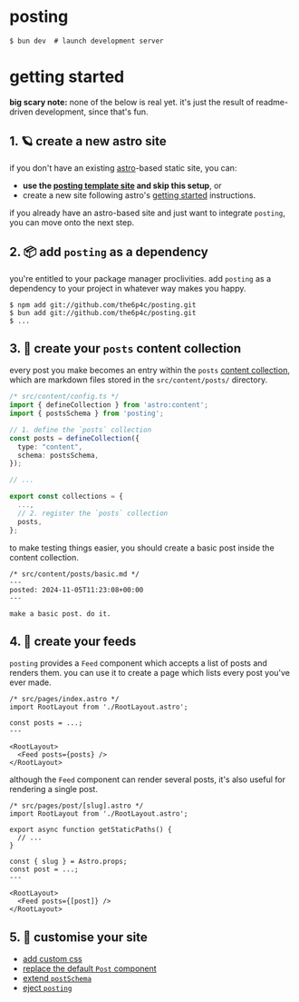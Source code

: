 # posting
```shell
$ bun dev  # launch development server
```

# getting started
**big scary note:** none of the below is real yet. it's just the result of readme-driven development, since that's fun.

## 1. 🪐 create a new astro site

  if you don't have an existing [astro](https://astro.build)-based static site, you can:
  
  - **use the [posting template site]() and skip this setup**, or
  - create a new site following astro's [getting started](https://docs.astro.build/getting-started/) instructions.

  if you already have an astro-based site and just want to integrate `posting`, you can move onto the next step.

## 2. 📦 add `posting` as a dependency

  you're entitled to your package manager proclivities. add `posting` as a dependency to your project in whatever way makes you happy.

  ```shell
  $ npm add git://github.com/the6p4c/posting.git
  $ bun add git://github.com/the6p4c/posting.git
  $ ...
  ```

## 3. 📜 create your `posts` content collection

  every post you make becomes an entry within the `posts` [content collection](https://docs.astro.build/guides/content-collections/), which are markdown files stored in the `src/content/posts/` directory.

  ```typescript
  /* src/content/config.ts */
  import { defineCollection } from 'astro:content';
  import { postsSchema } from 'posting';

  // 1. define the `posts` collection
  const posts = defineCollection({
    type: "content",
    schema: postsSchema,
  });

  // ...

  export const collections = {
    ...,
    // 2. register the `posts` collection
    posts,
  };
  ```

  to make testing things easier, you should create a basic post inside the content collection.

  ```
  /* src/content/posts/basic.md */
  ---
  posted: 2024-11-05T11:23:08+00:00
  ---

  make a basic post. do it.
  ```

## 4. 📕 create your feeds

  `posting` provides a `Feed` component which accepts a list of posts and renders them. you can use it to create a page which lists every post you've ever made.

  ```astro
  /* src/pages/index.astro */
  import RootLayout from './RootLayout.astro';

  const posts = ...;
  ---

  <RootLayout>
    <Feed posts={posts} />
  </RootLayout>
  ```

  although the `Feed` component can render several posts, it's also useful for rendering a single post.

  ```astro
  /* src/pages/post/[slug].astro */
  import RootLayout from './RootLayout.astro';

  export async function getStaticPaths() {
    // ...
  }

  const { slug } = Astro.props;
  const post = ...;
  ---

  <RootLayout>
    <Feed posts={[post]} />
  </RootLayout>
  ```

## 5. 🎨 customise your site
- [add custom css]()
- [replace the default `Post` component]()
- [extend `postSchema`]()
- [eject `posting`]()
